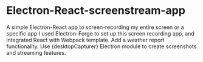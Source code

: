 # Electron-React-screenstream-app
A simple Electron-React app to screen-recording my entire screen or a specific app 
I used Electron-Forge to set up this screen recording app, and integrated React with Webpack template.
Add a weather report functionality.
Use {desktopCapturer} Electron module to create screenshots and streaming features.
